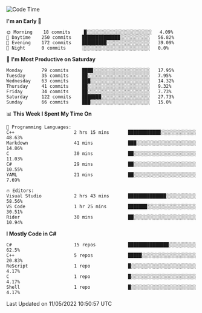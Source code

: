 <!--START_SECTION:waka-->
![Code Time](http://img.shields.io/badge/Code%20Time-781%20hrs%2015%20mins-blue)

**I'm an Early 🐤** 

```text
🌞 Morning    18 commits     █░░░░░░░░░░░░░░░░░░░░░░░░   4.09% 
🌆 Daytime    250 commits    ██████████████░░░░░░░░░░░   56.82% 
🌃 Evening    172 commits    █████████░░░░░░░░░░░░░░░░   39.09% 
🌙 Night      0 commits      ░░░░░░░░░░░░░░░░░░░░░░░░░   0.0%

```
📅 **I'm Most Productive on Saturday** 

```text
Monday       79 commits     ████░░░░░░░░░░░░░░░░░░░░░   17.95% 
Tuesday      35 commits     ██░░░░░░░░░░░░░░░░░░░░░░░   7.95% 
Wednesday    63 commits     ███░░░░░░░░░░░░░░░░░░░░░░   14.32% 
Thursday     41 commits     ██░░░░░░░░░░░░░░░░░░░░░░░   9.32% 
Friday       34 commits     ██░░░░░░░░░░░░░░░░░░░░░░░   7.73% 
Saturday     122 commits    ███████░░░░░░░░░░░░░░░░░░   27.73% 
Sunday       66 commits     ███░░░░░░░░░░░░░░░░░░░░░░   15.0%

```


📊 **This Week I Spent My Time On** 

```text
💬 Programming Languages: 
C++                      2 hrs 15 mins       ████████████░░░░░░░░░░░░░   48.63% 
Markdown                 41 mins             ███░░░░░░░░░░░░░░░░░░░░░░   14.86% 
C                        30 mins             ██░░░░░░░░░░░░░░░░░░░░░░░   11.03% 
C#                       29 mins             ██░░░░░░░░░░░░░░░░░░░░░░░   10.55% 
YAML                     21 mins             ██░░░░░░░░░░░░░░░░░░░░░░░   7.69%

🔥 Editors: 
Visual Studio            2 hrs 43 mins       ██████████████░░░░░░░░░░░   58.56% 
VS Code                  1 hr 25 mins        ███████░░░░░░░░░░░░░░░░░░   30.51% 
Rider                    30 mins             ██░░░░░░░░░░░░░░░░░░░░░░░   10.94%

```

**I Mostly Code in C#** 

```text
C#                       15 repos            ███████████████░░░░░░░░░░   62.5% 
C++                      5 repos             █████░░░░░░░░░░░░░░░░░░░░   20.83% 
ReScript                 1 repo              █░░░░░░░░░░░░░░░░░░░░░░░░   4.17% 
C                        1 repo              █░░░░░░░░░░░░░░░░░░░░░░░░   4.17% 
Shell                    1 repo              █░░░░░░░░░░░░░░░░░░░░░░░░   4.17%

```



 Last Updated on 11/05/2022 10:50:57 UTC
<!--END_SECTION:waka-->
